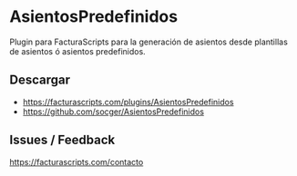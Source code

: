 # AsientosPredefinidos
Plugin para FacturaScripts para la generación de asientos desde plantillas de asientos ó asientos predefinidos.

## Descargar
- https://facturascripts.com/plugins/AsientosPredefinidos
- https://github.com/socger/AsientosPredefinidos

## Issues / Feedback
https://facturascripts.com/contacto